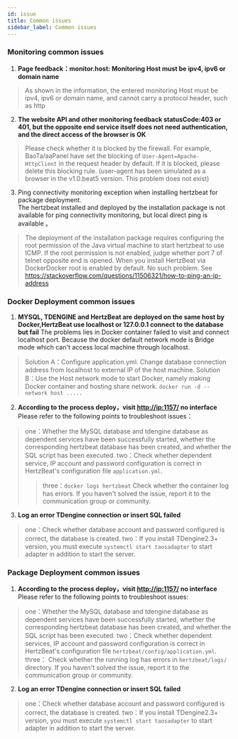 ```yaml
---
id: issue  
title: Common issues    
sidebar_label: Common issues
---
```


### Monitoring common issues

1. **Page feedback：monitor.host: Monitoring Host must be ipv4, ipv6 or domain name**

> As shown in the information, the entered monitoring Host must be ipv4, ipv6 or domain name, and cannot carry a protocol header, such as http

2. **The website API and other monitoring feedback statusCode:403 or 401, but the opposite end service itself does not need authentication, and the direct access of the browser is OK**

> Please check whether it is blocked by the firewall. For example, BaoTa/aaPanel have set the blocking of `User-Agent=Apache-HttpClient` in the request header by default. If it is blocked, please delete this blocking rule. (user-agent has been simulated as a browser in the v1.0.beat5 version. This problem does not exist)

3. Ping connectivity monitoring exception when installing hertzbeat for package deployment.  
   The hertzbeat installed and deployed by the installation package is not available for ping connectivity monitoring, but local direct ping is available 。

> The deployment of the installation package requires configuring the root permission of the Java virtual machine to start hertzbeat to use ICMP. If the root permission is not enabled, judge whether port 7 of telnet opposite end is opened.
> When you install HertzBeat via DockerDocker root is enabled by default. No such problem.
> See <https://stackoverflow.com/questions/11506321/how-to-ping-an-ip-address>

### Docker Deployment common issues

1. **MYSQL, TDENGINE and HertzBeat are deployed on the same host by Docker,HertzBeat use localhost or 127.0.0.1 connect to the database but fail**
   The problems lies in Docker container failed to visit and connect localhost port. Because the docker default network mode is Bridge mode which can't access local machine through localhost.

> Solution A：Configure application.yml. Change database connection address from localhost to external IP of the host machine.
> Solution B：Use the Host network mode to start Docker, namely making Docker container and hosting share network. `docker run -d --network host .....`

2. **According to the process deploy，visit <http://ip:1157/> no interface**
   Please refer to the following points to troubleshoot issues：

> one：Whether the MySQL database and tdengine database as dependent services have been successfully started, whether the corresponding hertzbeat database has been created, and whether the SQL script has been executed.
> two：Check whether dependent service, IP account and password configuration is correct in HertzBeat's configuration file `application.yml`.
>
>> three：`docker logs hertzbeat` Check whether the container log has errors. If you haven't solved the issue, report it to the communication group or community.

3. **Log an error TDengine connection or insert SQL failed**

> one：Check whether database account and password configured is correct, the database is created.
> two：If you install TDengine2.3+ version, you must execute `systemctl start taosadapter` to start adapter in addition to start the server.

### Package Deployment common issues

1. **According to the process deploy，visit <http://ip:1157/> no interface**
   Please refer to the following points to troubleshoot issues:

> one：Whether the MySQL database and tdengine database as dependent services have been successfully started, whether the corresponding hertzbeat database has been created, and whether the SQL script has been executed.
> two：Check whether dependent services, IP account and password configuration is correct in HertzBeat's configuration file `hertzbeat/config/application.yml`.
> three： Check whether the running log has errors in `hertzbeat/logs/` directory. If you haven't solved the issue, report it to the communication group or community.

2. **Log an error TDengine connection or insert SQL failed**

> one：Check whether database account and password configured is correct, the database is created.
> two：If you install TDengine2.3+ version, you must execute `systemctl start taosadapter` to start adapter in addition to start the server.
